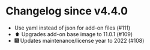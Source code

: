 # Changelog since v4.4.0
- Use yaml instead of json for add-on files (#111) 
- ⬆️ Upgrades add-on base image to 11.0.1 (#109) 
- 🎆 Updates maintenance/license year to 2022 (#108) 
